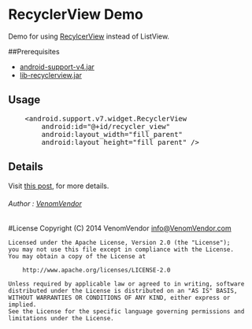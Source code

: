 # RecyclerView Demo
Demo for using [RecylcerView][1] instead of ListView.

##Prerequisites
 - [android-support-v4.jar](#)
 - [lib-recyclerview.jar](3)


## Usage
<pre>
    &lt;android.support.v7.widget.RecyclerView
        android:id="@+id/recycler_view"
        android:layout_width="fill_parent"
        android:layout_height="fill_parent" /&gt;
</pre>

## Details
Visit [this post][2], for more details.

###### Author : [VenomVendor](https://www.google.com/#newwindow=1&q=VenomVendor "Find me on Google")

#License
	Copyright (C) 2014 VenomVendor <info@VenomVendor.com>

	Licensed under the Apache License, Version 2.0 (the "License");
	you may not use this file except in compliance with the License.
	You may obtain a copy of the License at

		http://www.apache.org/licenses/LICENSE-2.0

	Unless required by applicable law or agreed to in writing, software
	distributed under the License is distributed on an "AS IS" BASIS,
	WITHOUT WARRANTIES OR CONDITIONS OF ANY KIND, either express or implied.
	See the License for the specific language governing permissions and
	limitations under the License.
	
 [1]: https://developer.android.com/preview/material/ui-widgets.html#recyclerview "RecyclerView"
 [2]: http://venomvendor.blogspot.in/2014/07/creating-animated-horizontal-vertical-recyclerview.html "Creating Animated, Horizontal, Vertical ListView using Recycler View."
 [3]: https://github.com/VenomVendor/RecyclerView/tree/master/library/bin/